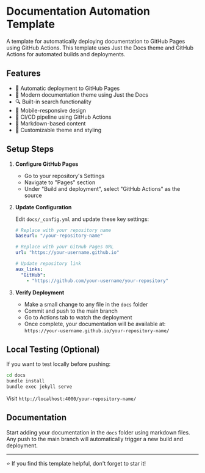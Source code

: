 # Documentation Automation Template

A template for automatically deploying documentation to GitHub Pages using GitHub Actions. This template uses Just the Docs theme and GitHub Actions for automated builds and deployments.

## Features

- 🚀 Automatic deployment to GitHub Pages
- 📖 Modern documentation theme using Just the Docs
- 🔍 Built-in search functionality
- 📱 Mobile-responsive design
- 🔄 CI/CD pipeline using GitHub Actions
- 📝 Markdown-based content
- 🎨 Customizable theme and styling

## Setup Steps

1. **Configure GitHub Pages**
   - Go to your repository's Settings
   - Navigate to "Pages" section
   - Under "Build and deployment", select "GitHub Actions" as the source

2. **Update Configuration**
   
   Edit `docs/_config.yml` and update these key settings:
   ```yaml
   # Replace with your repository name
   baseurl: "/your-repository-name"  
   
   # Replace with your GitHub Pages URL
   url: "https://your-username.github.io"
   
   # Update repository link
   aux_links:
     "GitHub":
       - "https://github.com/your-username/your-repository"
   ```

3. **Verify Deployment**
   - Make a small change to any file in the `docs` folder
   - Commit and push to the main branch
   - Go to Actions tab to watch the deployment
   - Once complete, your documentation will be available at:
     `https://your-username.github.io/your-repository-name/`

## Local Testing (Optional)

If you want to test locally before pushing:
```bash
cd docs
bundle install
bundle exec jekyll serve
```
Visit `http://localhost:4000/your-repository-name/`

## Documentation

Start adding your documentation in the `docs` folder using markdown files. Any push to the main branch will automatically trigger a new build and deployment.

---
⭐️ If you find this template helpful, don't forget to star it!